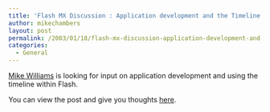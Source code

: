 ```yaml
---
title: 'Flash MX Discussion : Application development and the Timeline'
author: mikechambers
layout: post
permalink: /2003/01/18/flash-mx-discussion-application-development-and-the-timeline/
categories:
  - General
---
```



[Mike Williams][1] is looking for input on application development and using the timeline within Flash.

You can view the post and give you thoughts [here][2].

 [1]: http://www.macromedia.com/go/blogs_mwilliams
 [2]: http://www.markme.com/mwilliams/archives/000383.cfm